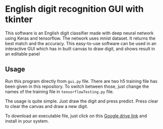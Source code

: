 # English digit recognition GUI with tkinter

This software is an English digit classifier made with deep neural network using Keras and tensorflow. The network uses mnist dataset. It returns the best match and the accuracy. This easy-to-use software can be used in an interactive GUI which has in built canvas to draw digit, and shows result in an editable panel



## Usage
Run this program directly from ```gui.py``` file. 
There are two h5 training file has been given in this repository. To switch between those, just change the names of the training file in
```tensorflowTesting.py```
file.

The usage is quite simple. Just draw the digit and press predict. Press clear to clear the canvas and draw a new digit.

To download an executable file, just click on this [Google drive link](https://drive.google.com/open?id=1V0omLTuDJQeWlsr76FoxyhN8duTWB6g7) and install in your system.

